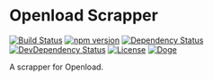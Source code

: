 # Openload Scrapper

[![Build Status](https://travis-ci.org/OpenByteDev/SourceScrapper.svg?branch=master)](https://travis-ci.org/OpenByteDev/SourceScrapper)
[![npm version](https://badge.fury.io/js/openload-scrapper.svg)](https://www.npmjs.com/package/masteranime-scrapper)
[![Dependency Status](https://david-dm.org/OpenByteDev/openload-scrapper/status.svg)](https://david-dm.org/OpenByteDev/openload-scrapper)
[![DevDependency Status](https://david-dm.org/OpenByteDev/openload-scrapper/dev-status.svg)](https://david-dm.org/OpenByteDev/openload-scrapper?type=dev)
[![License](https://img.shields.io/github/license/mashape/apistatus.svg)](https://opensource.org/licenses/MIT)
[![Doge](https://img.shields.io/badge/doge-wow-yellow.svg)]()

A scrapper for Openload.